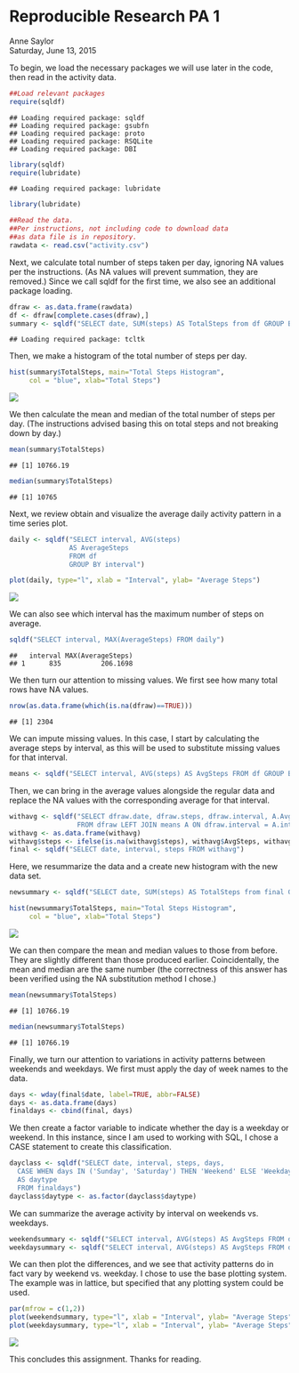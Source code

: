 # Reproducible Research PA 1
Anne Saylor  
Saturday, June 13, 2015  


To begin, we load the necessary packages we will use later in the code,
then read in the activity data.


```r
##Load relevant packages
require(sqldf)
```

```
## Loading required package: sqldf
## Loading required package: gsubfn
## Loading required package: proto
## Loading required package: RSQLite
## Loading required package: DBI
```

```r
library(sqldf)
require(lubridate)
```

```
## Loading required package: lubridate
```

```r
library(lubridate)

##Read the data.
##Per instructions, not including code to download data 
##as data file is in repository.
rawdata <- read.csv("activity.csv")
```

Next, we calculate total number of steps taken per day, ignoring NA values per the instructions. (As NA values will prevent summation, they are removed.) Since we call sqldf for the first time, we also see an additional package loading.



```r
dfraw <- as.data.frame(rawdata)
df <- dfraw[complete.cases(dfraw),]
summary <- sqldf("SELECT date, SUM(steps) AS TotalSteps from df GROUP BY date")
```

```
## Loading required package: tcltk
```

Then, we make a histogram of the total number of steps per day.


```r
hist(summary$TotalSteps, main="Total Steps Histogram", 
     col = "blue", xlab="Total Steps")
```

![](PA1_template_files/figure-html/unnamed-chunk-3-1.png) 

We then calculate the mean and median of the total number of steps per day. (The instructions advised basing this on total steps and not breaking down by day.)


```r
mean(summary$TotalSteps)
```

```
## [1] 10766.19
```

```r
median(summary$TotalSteps)
```

```
## [1] 10765
```

Next, we review obtain and visualize the average daily activity pattern in a time series plot.


```r
daily <- sqldf("SELECT interval, AVG(steps) 
               AS AverageSteps 
               FROM df 
               GROUP BY interval")

plot(daily, type="l", xlab = "Interval", ylab= "Average Steps")
```

![](PA1_template_files/figure-html/unnamed-chunk-5-1.png) 

We can also see which interval has the maximum number of steps on average.


```r
sqldf("SELECT interval, MAX(AverageSteps) FROM daily")
```

```
##   interval MAX(AverageSteps)
## 1      835          206.1698
```

We then turn our attention to missing values. We first see how many total rows have NA values.


```r
nrow(as.data.frame(which(is.na(dfraw)==TRUE)))
```

```
## [1] 2304
```

We can impute missing values. In this case, I start by calculating the average steps by interval, as this will be used to substitute missing values for that interval.


```r
means <- sqldf("SELECT interval, AVG(steps) AS AvgSteps FROM df GROUP BY interval")
```

Then, we can bring in the average values alongside the regular data and replace the NA values with the corresponding average for that interval.


```r
withavg <- sqldf("SELECT dfraw.date, dfraw.steps, dfraw.interval, A.AvgSteps 
                 FROM dfraw LEFT JOIN means A ON dfraw.interval = A.interval")
withavg <- as.data.frame(withavg)
withavg$steps <- ifelse(is.na(withavg$steps), withavg$AvgSteps, withavg$steps)
final <- sqldf("SELECT date, interval, steps FROM withavg")
```

Here, we resummarize the data and a create new histogram with the new data set.


```r
newsummary <- sqldf("SELECT date, SUM(steps) AS TotalSteps from final GROUP BY date")

hist(newsummary$TotalSteps, main="Total Steps Histogram", 
     col = "blue", xlab="Total Steps")
```

![](PA1_template_files/figure-html/unnamed-chunk-10-1.png) 

We can then compare the mean and median values to those from before. They are slightly different than those produced earlier. Coincidentally, the mean and median are the same number (the correctness of this answer has been verified using the NA substitution method I chose.)


```r
mean(newsummary$TotalSteps)
```

```
## [1] 10766.19
```

```r
median(newsummary$TotalSteps)
```

```
## [1] 10766.19
```

Finally, we turn our attention to variations in activity patterns between weekends and weekdays. We first must apply the day of week names to the data.


```r
days <- wday(final$date, label=TRUE, abbr=FALSE)
days <- as.data.frame(days)
finaldays <- cbind(final, days)
```

We then create a factor variable to indicate whether the day is a weekday or weekend. In this instance, since I am used to working with SQL, I chose a CASE statement to create this classification.


```r
dayclass <- sqldf("SELECT date, interval, steps, days, 
  CASE WHEN days IN ('Sunday', 'Saturday') THEN 'Weekend' ELSE 'Weekday' END 
  AS daytype
  FROM finaldays")
dayclass$daytype <- as.factor(dayclass$daytype)
```

We can summarize the average activity by interval on weekends vs. weekdays.


```r
weekendsummary <- sqldf("SELECT interval, AVG(steps) AS AvgSteps FROM dayclass WHERE daytype = 'Weekend' GROUP by interval")
weekdaysummary <- sqldf("SELECT interval, AVG(steps) AS AvgSteps FROM dayclass WHERE daytype = 'Weekday' GROUP by interval")
```

We can then plot the differences, and we see that activity patterns do in fact vary by weekend vs. weekday. I chose to use the base plotting system. The example was in lattice, but specified that any plotting system could be used.


```r
par(mfrow = c(1,2))
plot(weekendsummary, type="l", xlab = "Interval", ylab= "Average Steps", main = "Weekend")
plot(weekdaysummary, type="l", xlab = "Interval", ylab= "Average Steps", main = "Weekday")
```

![](PA1_template_files/figure-html/unnamed-chunk-15-1.png) 

This concludes this assignment. Thanks for reading.
